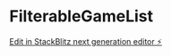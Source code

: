 # FilterableGameList

[Edit in StackBlitz next generation editor ⚡️](https://stackblitz.com/~/github.com/bonzaisushi/FilterableGameList)